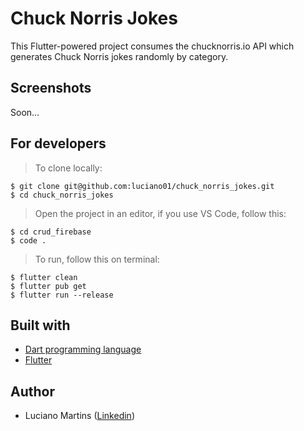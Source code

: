 # Chuck Norris Jokes
This Flutter-powered project consumes the chucknorris.io API which generates Chuck Norris jokes randomly by category.

## Screenshots
Soon...

## For developers
> To clone locally:
```
$ git clone git@github.com:luciano01/chuck_norris_jokes.git
$ cd chuck_norris_jokes
```
> Open the project in an editor, if you use VS Code, follow this:
```
$ cd crud_firebase
$ code .
```
> To run, follow this on terminal:
```
$ flutter clean
$ flutter pub get
$ flutter run --release
```

## Built with
- [Dart programming language](https://dart.dev/)
- [Flutter](https://flutter.dev/)

## Author
- Luciano Martins ([Linkedin](https://br.linkedin.com/in/luciano01))
